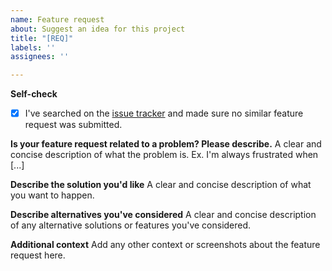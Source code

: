 ```yaml
---
name: Feature request
about: Suggest an idea for this project
title: "[REQ]"
labels: ''
assignees: ''

---
```


**Self-check**
- [x] I've searched on the [issue tracker](../) and made sure no similar feature request was submitted.

**Is your feature request related to a problem? Please describe.**
A clear and concise description of what the problem is. Ex. I'm always frustrated when [...]

**Describe the solution you'd like**
A clear and concise description of what you want to happen.

**Describe alternatives you've considered**
A clear and concise description of any alternative solutions or features you've considered.

**Additional context**
Add any other context or screenshots about the feature request here.
